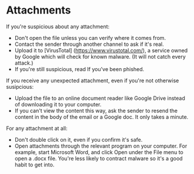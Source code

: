 [Title]: # (Attachments)
[Order]: # (4)

**Attachments**
===================

If you're suspicious about any attachment: 

* Don't open the file unless you can verify where it comes from. 
* Contact the sender through another channel to ask if it's real. 
* Upload it to [VirusTotal] (https://www.virustotal.com/), a service owned  by Google which will check for known malware. (It will not catch every attack.) 
* If you're still suspicious, read If you've been phished.

If you receive any unexpected attachment, even if you're not otherwise susipcious: 

* Upload the file to an online document reader like Google Drive instead of downloading it to your computer.  
* If you can't view the content this way, ask the sender to resend the content in the body of the email or a Google doc. It only takes a minute.

For any attachment at all: 

* Don't double click on it, even if you confirm it's safe. 
* Open attachments through the relevant program on your computer. For example, start Microsoft Word, and click Open under the File menu to open a .docx file. You're less likely to contract malware so it's a good habit to get into. 
